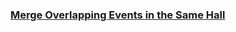 ### [Merge Overlapping Events in the Same Hall](https://leetcode.com/problems/merge-overlapping-events-in-the-same-hall)

